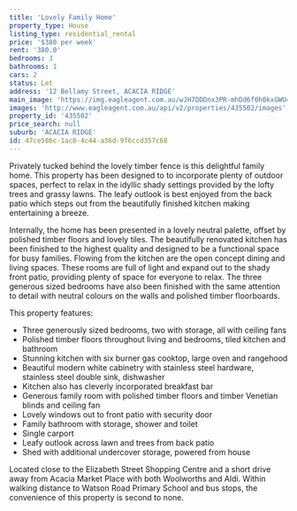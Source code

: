```yaml
---
title: 'Lovely Family Home'
property_type: House
listing_type: residential_rental
price: '$380 per week'
rent: '380.0'
bedrooms: 3
bathrooms: 1
cars: 2
status: Let
address: '12 Bellamy Street, ACACIA RIDGE'
main_image: 'https://img.eagleagent.com.au/wJH7DDDnx3PR-mhDd6f0h0kxGWU=/1280x854/smart/https://s3-us-west-2.amazonaws.com/eagleagent-orig/images/6824984/422640058-image-M.jpg'
images: 'http://www.eagleagent.com.au/api/v2/properties/435502/images'
property_id: '435502'
price_search: null
suburb: 'ACACIA RIDGE'
id: 47ce586c-1ac8-4c44-a36d-9f6ccd357c68
---
```

Privately tucked behind the lovely timber fence is this delightful family home. This property has been designed to to incorporate plenty of outdoor spaces, perfect to relax in the idyllic shady settings provided by the lofty trees and grassy lawns. The leafy outlook is best enjoyed from the back patio which steps out from the beautifully finished kitchen making entertaining a breeze.

Internally, the home has been presented in a lovely neutral palette, offset by polished timber floors and lovely tiles. The beautifully renovated kitchen has been finished to the highest quality and designed to be a functional space for busy families. Flowing from the kitchen are the open concept dining and living spaces. These rooms are full of light and expand out to the shady front patio, providing plenty of space for everyone to relax. The three generous sized bedrooms have also been finished with the same attention to detail with neutral colours on the walls and polished timber floorboards.

This property features:

*  Three generously sized bedrooms, two with storage, all with ceiling fans
*  Polished timber floors throughout living and bedrooms, tiled kitchen and bathroom
*  Stunning kitchen with six burner gas cooktop, large oven and rangehood
*  Beautiful modern white cabinetry with stainless steel hardware, stainless steel double sink, dishwasher
*  Kitchen also has cleverly incorporated breakfast bar
*  Generous family room with polished timber floors and timber Venetian blinds and ceiling fan
*  Lovely windows out to front patio with security door
*  Family bathroom with storage, shower and toilet
*  Single carport
*  Leafy outlook across lawn and trees from back patio
*  Shed with additional undercover storage, powered from house

Located close to the Elizabeth Street Shopping Centre and a short drive away from Acacia Market Place with both Woolworths and Aldi. Within walking distance to Watson Road Primary School and bus stops, the convenience of this property is second to none.